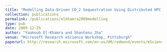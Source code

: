 ```yaml
---
title: "Modelling Data-Driven CO_2 Sequestration Using Distributed HPC CyberInfrastructure"
collection: publications
permalink: /publications/elkhamra2009modelling
type: pub
date: 2009-12-25
author: "Yaakoub El-Khamra and Shantenu Jha"
venue: "Microsoft Research eScience Workshop, Pittsburgh"
paperurl: http://research.microsoft.com/en-us/UM/redmond/events/eScience2009/17863/lecture.htm
---
```

